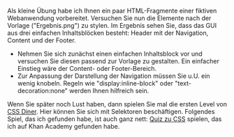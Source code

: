 Als kleine Übung habe ich Ihnen ein paar HTML-Fragmente einer fiktiven Webanwendung vorbereitet. Versuchen Sie nun die Elemente nach der Vorlage ("Ergebnis.png") zu stylen. Im Ergebnis sehen Sie, dass das GUI aus drei einfachen Inhaltsblöcken besteht: Header mit der Navigation, Content und der Footer.

- Nehmen Sie sich zunächst einen einfachen Inhaltsblock vor und versuchen Sie diesen passend zur Vorlage zu gestalten. Ein einfacher Einstieg wäre der Content- oder Footer-Bereich.
- Zur Anpassung der Darstellung der Navigation müssen Sie u.U. ein wenig knobeln. Regeln wie "display:inline-block" oder "text-decoration:none" werden Ihnen hilfreich sein.


Wenn Sie später noch Lust haben, dann spielen Sie mal die ersten Level von [CSS Diner](https://flukeout.github.io). Hier können Sie sich mit Selektoren beschäftigen.
Folgendes Spiel, das ich gefunden habe, ist auch ganz nett: [Quiz zu CSS](https://de.khanacademy.org/computing/computer-programming/html-css/intro-to-css/e/quiz--simple-css-selectors) spielen, das ich auf Khan Academy gefunden habe.